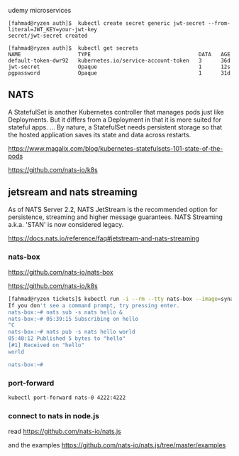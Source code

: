 udemy microservices

```shell
[fahmad@ryzen auth]$  kubectl create secret generic jwt-secret --from-literal=JWT_KEY=your-jwt-key
secret/jwt-secret created

[fahmad@ryzen auth]$  kubectl get secrets
NAME                  TYPE                                  DATA   AGE
default-token-dwr92   kubernetes.io/service-account-token   3      36d
jwt-secret            Opaque                                1      12s
pgpassword            Opaque                                1      31d
```

## NATS

A StatefulSet is another Kubernetes controller that manages pods just like Deployments. But it differs from a Deployment in that it is more suited for stateful apps. ... By nature, a StatefulSet needs persistent storage so that the hosted application saves its state and data across restarts.

https://www.magalix.com/blog/kubernetes-statefulsets-101-state-of-the-pods

https://github.com/nats-io/k8s

## jetsream and nats streaming

As of NATS Server 2.2, NATS JetStream is the recommended option for persistence, streaming and higher message guarantees. NATS Streaming a.k.a. 'STAN' is now considered legacy.

https://docs.nats.io/reference/faq#jetstream-and-nats-streaming

### nats-box

https://github.com/nats-io/nats-box

https://github.com/nats-io/k8s

```sh
[fahmad@ryzen tickets]$ kubectl run -i --rm --tty nats-box --image=synadia/nats-box --restart=Never
If you don't see a command prompt, try pressing enter.
nats-box:~# nats sub -s nats hello &
nats-box:~# 05:39:15 Subscribing on hello
^C
nats-box:~# nats pub -s nats hello world
05:40:12 Published 5 bytes to "hello"
[#1] Received on "hello"
world

nats-box:~#

```

### port-forward

```sh
kubectl port-forward nats-0 4222:4222
```

### connect to nats in node.js

read https://github.com/nats-io/nats.js

and the examples https://github.com/nats-io/nats.js/tree/master/examples
